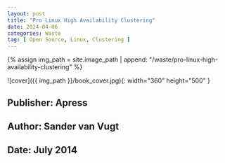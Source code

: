 ```yaml
---
layout: post
title: "Pro Linux High Availability Clustering"
date: 2024-04-06
categories: Waste 
tag: [ Open Source, Linux, Clustering ]
---
```


{% assign img_path = site.image_path | append: "/waste/pro-linux-high-availability-clustering" %}

![cover]({{ img_path }}/book_cover.jpg){: width="360" height="500" }

## Publisher: Apress

## Author: Sander van Vugt

## Date: July 2014